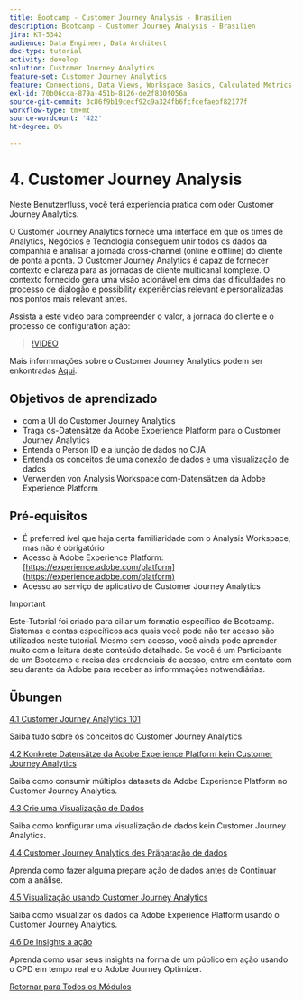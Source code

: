```yaml
---
title: Bootcamp - Customer Journey Analysis - Brasilien
description: Bootcamp - Customer Journey Analysis - Brasilien
jira: KT-5342
audience: Data Engineer, Data Architect
doc-type: tutorial
activity: develop
solution: Customer Journey Analytics
feature-set: Customer Journey Analytics
feature: Connections, Data Views, Workspace Basics, Calculated Metrics, Visualizations, Audiences
exl-id: 70b06cca-879a-451b-8126-de2f830f056a
source-git-commit: 3c86f9b19cecf92c9a324fb6fcfcefaebf82177f
workflow-type: tm+mt
source-wordcount: '422'
ht-degree: 0%

---
```


# 4. Customer Journey Analysis

Neste Benutzerfluss, você terá experiencia pratica com oder Customer Journey Analytics.

O Customer Journey Analytics fornece uma interface em que os times de Analytics, Negócios e Tecnologia conseguem unir todos os dados da companhia e analisar a jornada cross-channel (online e offline) do cliente de ponta a ponta. O Customer Journey Analytics é capaz de fornecer contexto e clareza para as jornadas de cliente multicanal komplexe. O contexto fornecido gera uma visão acionável em cima das dificuldades no processo de dialogão e possibility experiências relevant e personalizadas nos pontos mais relevant antes.

Assista a este vídeo para compreender o valor, a jornada do cliente e o processo de configuration ação:

>[!VIDEO](https://video.tv.adobe.com/v/327188?quality=12&learn=on)

Mais informmações sobre o Customer Journey Analytics podem ser enkontradas [Aqui](https://spark.adobe.com/page/t62eiRu9l6iWJ/).

## Objetivos de aprendizado

- com a UI do Customer Journey Analytics
- Traga os-Datensätze da Adobe Experience Platform para o Customer Journey Analytics
- Entenda o Person ID e a junção de dados no CJA
- Entenda os conceitos de uma conexão de dados e uma visualização de dados
- Verwenden von Analysis Workspace com-Datensätzen da Adobe Experience Platform

## Pré-equisitos

- É preferred ível que haja certa familiaridade com o Analysis Workspace, mas não é obrigatório
- Acesso à Adobe Experience Platform: [https://experience.adobe.com/platform](https://experience.adobe.com/platform)
- Acesso ao serviço de aplicativo de Customer Journey Analytics

>[!IMPORTANT]
>
>Este-Tutorial foi criado para ciliar um formatio específico de Bootcamp. Sistemas e contas específicos aos quais você pode não ter acesso são utilizados neste tutorial. Mesmo sem acesso, você ainda pode aprender muito com a leitura deste conteúdo detalhado. Se você é um Participante de um Bootcamp e recisa das credenciais de acesso, entre em contato com seu darante da Adobe para receber as informmações notwendiárias.

## Übungen

[4.1 Customer Journey Analytics 101](./ex1.md)

Saiba tudo sobre os conceitos do Customer Journey Analytics.

[4.2 Konkrete Datensätze da Adobe Experience Platform kein Customer Journey Analytics](./ex2.md)

Saiba como consumir múltiplos datasets da Adobe Experience Platform no Customer Journey Analytics.

[4.3 Crie uma Visualização de Dados](./ex3.md)

Saiba como konfigurar uma visualização de dados kein Customer Journey Analytics.

[4.4 Customer Journey Analytics des Präparação de dados](./ex4.md)

Aprenda como fazer alguma prepare ação de dados antes de Continuar com a análise.

[4.5 Visualização usando Customer Journey Analytics](./ex5.md)

Saiba como visualizar os dados da Adobe Experience Platform usando o Customer Journey Analytics.

[4.6 De Insights a ação](./ex6.md)

Aprenda como usar seus insights na forma de um público em ação usando o CPD em tempo real e o Adobe Journey Optimizer.

[Retornar para Todos os Módulos](../../overview.md)
